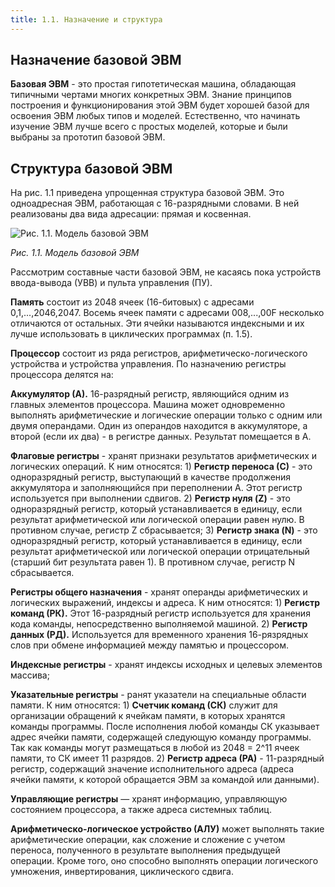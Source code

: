 ```yaml
---
title: 1.1. Назначение и структура
---
```


## Назначение базовой ЭВМ

**Базовая ЭВМ** - это простая гипотетическая машина, обладающая типичными чертами многих конкретных ЭВМ. Знание принципов построения и функционирования этой ЭВМ будет хорошей базой для освоения ЭВМ любых типов и моделей. Естественно, что начинать изучение ЭВМ лучше всего с простых моделей, которые и были выбраны за прототип базовой ЭВМ. 

## Структура базовой ЭВМ

На рис. 1.1 приведена упрощенная структура базовой ЭВМ. Это одноадресная ЭВМ, работающая с 16-разрядными словами. В ней реализованы два вида адресации: прямая и косвенная.

![Рис. 1.1. Модель базовой ЭВМ](/images/pic1.1.png)

*Рис. 1.1. Модель базовой ЭВМ*

Рассмотрим составные части базовой ЭВМ, не касаясь пока устройств ввода-вывода (УВВ) и пульта управления (ПУ).

**Память** состоит из 2048 ячеек (16-битовых) с адресами 0,1,...,2046,2047. Восемь ячеек памяти с адресами 008,...,00F несколько отличаются от остальных. Эти ячейки называются индексными и их лучше использовать в циклических программах (п. 1.5).

**Процессор** состоит из ряда регистров, арифметическо-логического устройства и устройства управления. По назначению регистры процессора делятся на:

**Аккумулятор (А).** 16-разрядный регистр, являющийся одним из главных элементов процессора. Машина может одновременно выполнять арифметические и логические операции только с одним или двумя операндами. Один из операндов находится в аккумуляторе, а второй (если их два) - в регистре данных. Результат помещается в А.

**Флаговые регистры** - хранят признаки результатов арифметических и логических операций. К ним относятся:
    1) **Регистр переноса (С)** - это одноразрядный регистр, выступающий в качестве продолжения аккумулятора и заполняющийся при переполнении А. Этот регистр используется при выполнении сдвигов.
    2) **Регистр нуля (Z)** - это одноразрядный регистр, который устанавливается в единицу, если результат арифметической или логической операции равен нулю. В противном случае, регистр Z сбрасывается;
    3) **Регистр знака (N)** - это одноразрядный регистр, который устанавливается в единицу, если результат арифметической или логической операции отрицательный (старший бит результата равен 1). В противном случае, регистр N сбрасывается.

**Регистры общего назначения** - хранят операнды арифметических и логических выражений, индексы и адреса. К ним относятся:
    1) **Регистр команд (РК).** Этот 16-разрядный регистр используется для хранения кода команды, непосредственно выполняемой машиной.
    2) **Регистр данных (РД).** Используется для временного хранения 16-рязрядных слов при обмене информацией между памятью и процессором.

**Индексные регистры** - хранят индексы исходных и целевых элементов массива;

**Указательные регистры** - ранят указатели на специальные области памяти. К ним относятся:
    1) **Счетчик команд (СК)** служит для организации обращений к ячейкам памяти, в которых хранятся команды программы. После исполнения любой команды СК указывает адрес ячейки памяти, содержащей следующую команду программы. Так как команды могут размещаться в любой из 2048 = 2^11 ячеек памяти, то СК имеет 11 разрядов.
    2) **Регистр адреса (РА)** - 11-разрядный регистр, содержащий значение исполнительного адреса (адреса ячейки памяти, к которой обращается ЭВМ за командой или данными).

**Управляющие регистры** — хранят информацию, управляющую состоянием процессора, а также адреса системных таблиц.

**Арифметическо-логическое устройство (АЛУ)** может выполнять такие арифметические операции, как сложение и сложение с учетом переноса, полученного в результате выполнения предыдущей операции. Кроме того, оно способно выполнять операции логического умножения, инвертирования, циклического сдвига.
